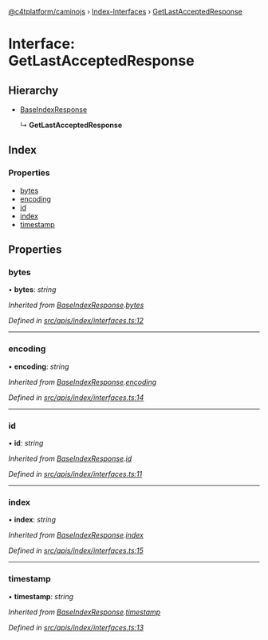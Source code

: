 [@c4tplatform/caminojs](../api.md) › [Index-Interfaces](../modules/index_interfaces.md) › [GetLastAcceptedResponse](index_interfaces.getlastacceptedresponse.md)

# Interface: GetLastAcceptedResponse

## Hierarchy

* [BaseIndexResponse](index_interfaces.baseindexresponse.md)

  ↳ **GetLastAcceptedResponse**

## Index

### Properties

* [bytes](index_interfaces.getlastacceptedresponse.md#bytes)
* [encoding](index_interfaces.getlastacceptedresponse.md#encoding)
* [id](index_interfaces.getlastacceptedresponse.md#id)
* [index](index_interfaces.getlastacceptedresponse.md#index)
* [timestamp](index_interfaces.getlastacceptedresponse.md#timestamp)

## Properties

###  bytes

• **bytes**: *string*

*Inherited from [BaseIndexResponse](index_interfaces.baseindexresponse.md).[bytes](index_interfaces.baseindexresponse.md#bytes)*

*Defined in [src/apis/index/interfaces.ts:12](https://github.com/chain4travel/caminojs/blob/8077d740/src/apis/index/interfaces.ts#L12)*

___

###  encoding

• **encoding**: *string*

*Inherited from [BaseIndexResponse](index_interfaces.baseindexresponse.md).[encoding](index_interfaces.baseindexresponse.md#encoding)*

*Defined in [src/apis/index/interfaces.ts:14](https://github.com/chain4travel/caminojs/blob/8077d740/src/apis/index/interfaces.ts#L14)*

___

###  id

• **id**: *string*

*Inherited from [BaseIndexResponse](index_interfaces.baseindexresponse.md).[id](index_interfaces.baseindexresponse.md#id)*

*Defined in [src/apis/index/interfaces.ts:11](https://github.com/chain4travel/caminojs/blob/8077d740/src/apis/index/interfaces.ts#L11)*

___

###  index

• **index**: *string*

*Inherited from [BaseIndexResponse](index_interfaces.baseindexresponse.md).[index](index_interfaces.baseindexresponse.md#index)*

*Defined in [src/apis/index/interfaces.ts:15](https://github.com/chain4travel/caminojs/blob/8077d740/src/apis/index/interfaces.ts#L15)*

___

###  timestamp

• **timestamp**: *string*

*Inherited from [BaseIndexResponse](index_interfaces.baseindexresponse.md).[timestamp](index_interfaces.baseindexresponse.md#timestamp)*

*Defined in [src/apis/index/interfaces.ts:13](https://github.com/chain4travel/caminojs/blob/8077d740/src/apis/index/interfaces.ts#L13)*
